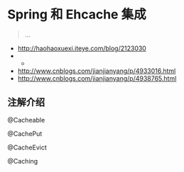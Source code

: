 # Spring 和 Ehcache 集成

> ...

- http://haohaoxuexi.iteye.com/blog/2123030
- -
- http://www.cnblogs.com/jianjianyang/p/4933016.html
- http://www.cnblogs.com/jianjianyang/p/4938765.html


## 注解介绍 ##

@Cacheable

@CachePut

@CacheEvict

@Caching